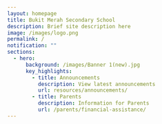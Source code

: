 ```yaml
---
layout: homepage
title: Bukit Merah Secondary School
description: Brief site description here
image: /images/logo.png
permalink: /
notification: ""
sections:
  - hero:
      background: /images/Banner 1(new).jpg
      key_highlights:
        - title: Announcements
          description: View latest announcements
          url: resources/announcements/
        - title: Parents
          description: Information for Parents
          url: /parents/financial-assistance/
---
```


